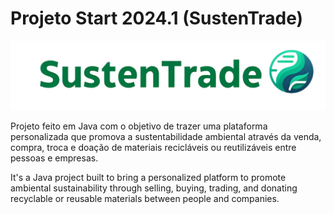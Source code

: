 # Projeto Start 2024.1 (SustenTrade)

![Aiko](img/Logo.png)

Projeto feito em Java com o objetivo de trazer uma plataforma personalizada que promova a sustentabilidade ambiental através da venda, compra, troca e doação de materiais recicláveis ou reutilizáveis entre pessoas e empresas.

It's a Java project built to bring a personalized platform to promote ambiental sustainability through selling, buying, trading, and donating recyclable or reusable materials between people and companies.
